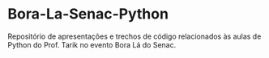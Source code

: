 # Bora-La-Senac-Python
Repositório de apresentações e trechos de código relacionados às aulas de Python do Prof. Tarik no evento Bora Lá do Senac.

